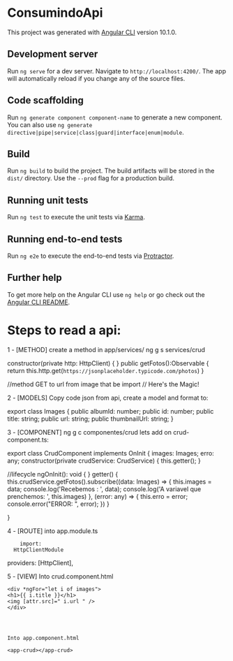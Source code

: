# ConsumindoApi

This project was generated with [Angular CLI](https://github.com/angular/angular-cli) version 10.1.0.

## Development server

Run `ng serve` for a dev server. Navigate to `http://localhost:4200/`. The app will automatically reload if you change any of the source files.

## Code scaffolding

Run `ng generate component component-name` to generate a new component. You can also use `ng generate directive|pipe|service|class|guard|interface|enum|module`.

## Build

Run `ng build` to build the project. The build artifacts will be stored in the `dist/` directory. Use the `--prod` flag for a production build.

## Running unit tests

Run `ng test` to execute the unit tests via [Karma](https://karma-runner.github.io).

## Running end-to-end tests

Run `ng e2e` to execute the end-to-end tests via [Protractor](http://www.protractortest.org/).

## Further help

To get more help on the Angular CLI use `ng help` or go check out the [Angular CLI README](https://github.com/angular/angular-cli/blob/master/README.md).



# Steps to read a api:

1 - [METHOD]
    create a method in app/services/
    ng g s services/crud
    
  constructor(private http: HttpClient) { }
  public getFotos():Observable<any> {
    return this.http.get(`https://jsonplaceholder.typicode.com/photos`)
  } 

  //method GET to url from image that be import
  // Here's the Magic!

2 - [MODELS]
    Copy code json from api, create a model and format to:

export class Images {
    public albumId: number;
    public id: number;
    public title: string;
    public url: string;
    public thumbnailUrl: string;
}


3 - [COMPONENT]
    ng g c componentes/crud
    lets add on crud-component.ts:


export class CrudComponent implements OnInit {
images: Images;
erro: any;
  constructor(private crudService: CrudService) { 
    this.getter();
  }

  //lifecycle
  ngOnInit(): void { 
  }
  getter() {
    this.crudService.getFotos().subscribe((data: Images) => {
      this.images = data;
      console.log('Recebemos : ', data);
      console.log('A variavel que prenchemos: ', this.images)
    }, (error: any) => {
      this.erro = error;
      console.error("ERROR: ", error);
    })
  }

}


4 - [ROUTE]
    into app.module.ts
  
        import:
      HttpClientModule
  
  providers: [HttpClient],


5 - [VIEW]
    Into crud.component.html

    <div *ngFor="let i of images">
	<h1>{{ i.title }}</h1>
	<img [attr.src]=" i.url " />
    </div>




    Into app.component.html

    <app-crud></app-crud>


